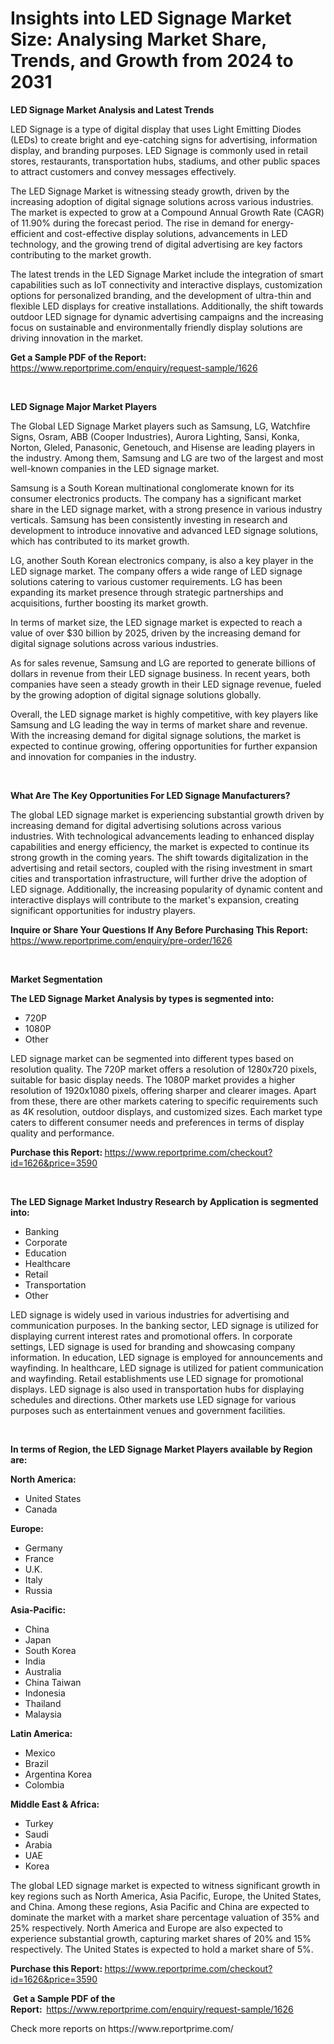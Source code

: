 <p><h1>Insights into LED Signage Market Size: Analysing Market Share, Trends, and Growth from 2024 to 2031</h1></p><p><strong>LED Signage Market Analysis and Latest Trends</strong></p>
<p><p>LED Signage is a type of digital display that uses Light Emitting Diodes (LEDs) to create bright and eye-catching signs for advertising, information display, and branding purposes. LED Signage is commonly used in retail stores, restaurants, transportation hubs, stadiums, and other public spaces to attract customers and convey messages effectively.</p><p>The LED Signage Market is witnessing steady growth, driven by the increasing adoption of digital signage solutions across various industries. The market is expected to grow at a Compound Annual Growth Rate (CAGR) of 11.90% during the forecast period. The rise in demand for energy-efficient and cost-effective display solutions, advancements in LED technology, and the growing trend of digital advertising are key factors contributing to the market growth.</p><p>The latest trends in the LED Signage Market include the integration of smart capabilities such as IoT connectivity and interactive displays, customization options for personalized branding, and the development of ultra-thin and flexible LED displays for creative installations. Additionally, the shift towards outdoor LED signage for dynamic advertising campaigns and the increasing focus on sustainable and environmentally friendly display solutions are driving innovation in the market.</p></p>
<p><strong>Get a Sample PDF of the Report:&nbsp;</strong> <a href="https://www.reportprime.com/enquiry/request-sample/1626">https://www.reportprime.com/enquiry/request-sample/1626</a></p>
<p>&nbsp;</p>
<p><strong>LED Signage Major Market Players</strong></p>
<p><p>The Global LED Signage Market players such as Samsung, LG, Watchfire Signs, Osram, ABB (Cooper Industries), Aurora Lighting, Sansi, Konka, Norton, Gleled, Panasonic, Genetouch, and Hisense are leading players in the industry. Among them, Samsung and LG are two of the largest and most well-known companies in the LED signage market.</p><p>Samsung is a South Korean multinational conglomerate known for its consumer electronics products. The company has a significant market share in the LED signage market, with a strong presence in various industry verticals. Samsung has been consistently investing in research and development to introduce innovative and advanced LED signage solutions, which has contributed to its market growth.</p><p>LG, another South Korean electronics company, is also a key player in the LED signage market. The company offers a wide range of LED signage solutions catering to various customer requirements. LG has been expanding its market presence through strategic partnerships and acquisitions, further boosting its market growth.</p><p>In terms of market size, the LED signage market is expected to reach a value of over $30 billion by 2025, driven by the increasing demand for digital signage solutions across various industries.</p><p>As for sales revenue, Samsung and LG are reported to generate billions of dollars in revenue from their LED signage business. In recent years, both companies have seen a steady growth in their LED signage revenue, fueled by the growing adoption of digital signage solutions globally.</p><p>Overall, the LED signage market is highly competitive, with key players like Samsung and LG leading the way in terms of market share and revenue. With the increasing demand for digital signage solutions, the market is expected to continue growing, offering opportunities for further expansion and innovation for companies in the industry.</p></p>
<p>&nbsp;</p>
<p><strong>What Are The Key Opportunities For LED Signage Manufacturers?</strong></p>
<p><p>The global LED signage market is experiencing substantial growth driven by increasing demand for digital advertising solutions across various industries. With technological advancements leading to enhanced display capabilities and energy efficiency, the market is expected to continue its strong growth in the coming years. The shift towards digitalization in the advertising and retail sectors, coupled with the rising investment in smart cities and transportation infrastructure, will further drive the adoption of LED signage. Additionally, the increasing popularity of dynamic content and interactive displays will contribute to the market's expansion, creating significant opportunities for industry players.</p></p>
<p><strong>Inquire or Share Your Questions If Any Before Purchasing This Report:</strong> <a href="https://www.reportprime.com/enquiry/pre-order/1626">https://www.reportprime.com/enquiry/pre-order/1626</a></p>
<p>&nbsp;</p>
<p><strong>Market Segmentation</strong></p>
<p><strong>The LED Signage Market Analysis by types is segmented into:</strong></p>
<p><ul><li>720P</li><li>1080P</li><li>Other</li></ul></p>
<p><p>LED signage market can be segmented into different types based on resolution quality. The 720P market offers a resolution of 1280x720 pixels, suitable for basic display needs. The 1080P market provides a higher resolution of 1920x1080 pixels, offering sharper and clearer images. Apart from these, there are other markets catering to specific requirements such as 4K resolution, outdoor displays, and customized sizes. Each market type caters to different consumer needs and preferences in terms of display quality and performance.</p></p>
<p><strong>Purchase this Report:&nbsp;</strong><a href="https://www.reportprime.com/checkout?id=1626&price=3590">https://www.reportprime.com/checkout?id=1626&price=3590</a></p>
<p>&nbsp;</p>
<p><strong>The LED Signage Market Industry Research by Application is segmented into:</strong></p>
<p><ul><li>Banking</li><li>Corporate</li><li>Education</li><li>Healthcare</li><li>Retail</li><li>Transportation</li><li>Other</li></ul></p>
<p><p>LED signage is widely used in various industries for advertising and communication purposes. In the banking sector, LED signage is utilized for displaying current interest rates and promotional offers. In corporate settings, LED signage is used for branding and showcasing company information. In education, LED signage is employed for announcements and wayfinding. In healthcare, LED signage is utilized for patient communication and wayfinding. Retail establishments use LED signage for promotional displays. LED signage is also used in transportation hubs for displaying schedules and directions. Other markets use LED signage for various purposes such as entertainment venues and government facilities.</p></p>
<p>&nbsp;</p>
<p><strong>In terms of Region, the LED Signage Market Players available by Region are:</strong></p>
<p>
    <p> <strong> North America: </strong>
        <ul>
            <li>United States</li>
            <li>Canada</li>
        </ul>
        </p> 
    <p> <strong> Europe: </strong>
        <ul>
            <li>Germany</li>
            <li>France</li>
            <li>U.K.</li>
            <li>Italy</li>
            <li>Russia</li>
        </ul>
        </p> 
    <p> <strong> Asia-Pacific: </strong>
        <ul>
            <li>China</li>
            <li>Japan</li>
            <li>South Korea</li>
            <li>India</li>
            <li>Australia</li>
            <li>China Taiwan</li>
            <li>Indonesia</li>
            <li>Thailand</li>
            <li>Malaysia</li>
        </ul>
        </p> 
    <p> <strong> Latin America: </strong>
        <ul>
            <li>Mexico</li>
            <li>Brazil</li>
            <li>Argentina Korea</li>
            <li>Colombia</li>
        </ul>
        </p> 
    <p> <strong> Middle East & Africa: </strong>
        <ul>
            <li>Turkey</li>
            <li>Saudi</li>
            <li>Arabia</li>
            <li>UAE</li>
            <li>Korea</li>
        </ul>
    </p>
    </p>
<p><p>The global LED signage market is expected to witness significant growth in key regions such as North America, Asia Pacific, Europe, the United States, and China. Among these regions, Asia Pacific and China are expected to dominate the market with a market share percentage valuation of 35% and 25% respectively. North America and Europe are also expected to experience substantial growth, capturing market shares of 20% and 15% respectively. The United States is expected to hold a market share of 5%.</p></p>
<p><strong>Purchase this Report: </strong><a href="https://www.reportprime.com/checkout?id=1626&price=3590">https://www.reportprime.com/checkout?id=1626&price=3590</a></p>
<p>&nbsp;<strong>Get a Sample PDF of the Report:&nbsp;&nbsp;</strong><a href="https://www.reportprime.com/enquiry/request-sample/1626">https://www.reportprime.com/enquiry/request-sample/1626</a></p>
<p><strong></strong></p>
<p>Check more reports on https://www.reportprime.com/</p>